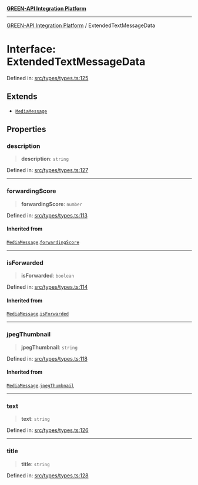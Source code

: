 [**GREEN-API Integration Platform**](../README.md)

***

[GREEN-API Integration Platform](../globals.md) / ExtendedTextMessageData

# Interface: ExtendedTextMessageData

Defined in: [src/types/types.ts:125](https://github.com/green-api/greenapi-integration/blob/65d246f492cf703d5fb1135013cb3aaba77514dc/src/types/types.ts#L125)

## Extends

- [`MediaMessage`](MediaMessage.md)

## Properties

### description

> **description**: `string`

Defined in: [src/types/types.ts:127](https://github.com/green-api/greenapi-integration/blob/65d246f492cf703d5fb1135013cb3aaba77514dc/src/types/types.ts#L127)

***

### forwardingScore

> **forwardingScore**: `number`

Defined in: [src/types/types.ts:113](https://github.com/green-api/greenapi-integration/blob/65d246f492cf703d5fb1135013cb3aaba77514dc/src/types/types.ts#L113)

#### Inherited from

[`MediaMessage`](MediaMessage.md).[`forwardingScore`](MediaMessage.md#forwardingscore)

***

### isForwarded

> **isForwarded**: `boolean`

Defined in: [src/types/types.ts:114](https://github.com/green-api/greenapi-integration/blob/65d246f492cf703d5fb1135013cb3aaba77514dc/src/types/types.ts#L114)

#### Inherited from

[`MediaMessage`](MediaMessage.md).[`isForwarded`](MediaMessage.md#isforwarded)

***

### jpegThumbnail

> **jpegThumbnail**: `string`

Defined in: [src/types/types.ts:118](https://github.com/green-api/greenapi-integration/blob/65d246f492cf703d5fb1135013cb3aaba77514dc/src/types/types.ts#L118)

#### Inherited from

[`MediaMessage`](MediaMessage.md).[`jpegThumbnail`](MediaMessage.md#jpegthumbnail)

***

### text

> **text**: `string`

Defined in: [src/types/types.ts:126](https://github.com/green-api/greenapi-integration/blob/65d246f492cf703d5fb1135013cb3aaba77514dc/src/types/types.ts#L126)

***

### title

> **title**: `string`

Defined in: [src/types/types.ts:128](https://github.com/green-api/greenapi-integration/blob/65d246f492cf703d5fb1135013cb3aaba77514dc/src/types/types.ts#L128)
